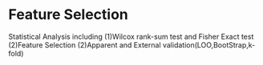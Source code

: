 # Feature Selection
Statistical Analysis including (1)Wilcox rank-sum test and Fisher Exact test (2)Feature Selection (2)Apparent and External validation(LOO,BootStrap,k-fold)
